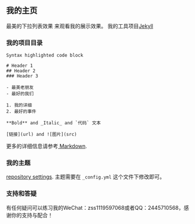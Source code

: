 ## 我的主页

最美的下拉列表效果 [](https://candy081500.github.io/hello)来观看我的展示效果。
我的工具项目[Jekyll](https://jekyllrb.com/) 

### 我的项目目录



``` text
Syntax highlighted code block

# Header 1
## Header 2
### Header 3

- 最美老朋友
- 最好的我们

1. 我的详细
2. 最好的事件

**Bold** and _Italic_ and `代码` 文本

[链接](url) and ![图片](src)
```

更多的详细信息请参考[ Markdown](https://guides.github.com/features/mastering-markdown/).

### 我的主题

 [repository settings](https://github.com/candy081500/HTML/settings). 主题需要在 `_config.yml` 这个文件下修改即可。
### 支持和答疑
有任何疑问可以练习我的WeChat：zss1119597068或者QQ：2445710568，感谢你的支持与配合！
